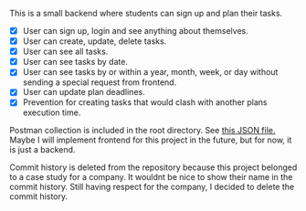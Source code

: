 This is a small backend where students can sign up and plan their tasks.

- [x] User can sign up, login and see anything about themselves.
- [x] User can create, update, delete tasks.
- [x] User can see all tasks.
- [x] User can see tasks by date.
- [x] User can see tasks by or within a year, month, week, or day without sending a special request from frontend.
- [x] User can update plan deadlines.
- [x] Prevention for creating tasks that would clash with another plans execution time.

Postman collection is included in the root directory. See [this JSON file.](./Task%20Planner.postman_collection.json) Maybe I will implement frontend for this project in the future, but for now, it is just a backend.

Commit history is deleted from the repository because this project belonged to a case study for a company. It wouldnt be nice to show their name in the commit history. Still having respect for the company, I decided to delete the commit history. 

